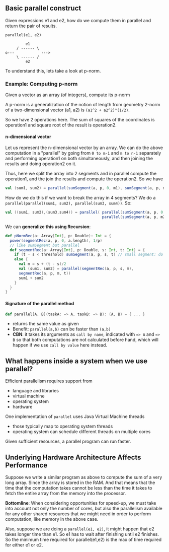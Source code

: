 ## Basic parallel construct
Given expressions e1 and e2, how do we compute them in parallel and return the pair of results.

```
parallel(e1, e2)

         e1
     / ------ \      
o---            --->
     \ ------ /
         e2
```

To understand this, lets take a look at p-norm.

### Example: Computing p-norm
Given a vector as an array (of integers), compute its p-norm

A p-norm is a generalization of the notion of length from geometry 2-norm of a two-dimensional vector (a1, a2) is `(a1^2 + a2^2)^(1/2)`.

So we have 2 operations here. The sum of squares of the coordinates is operation1 and square root of the result is operation2.

#### n-dimensional vector
Let us represent the n-dimensional vector by an array. We can do the above computation in a "parallel" by going from `0 to m-1` and `m to n-1` separately and performing operation1 on both simultaneously, and then joining the results and doing operation2 on it. 

Thus, here we split the array into 2 segments and in parallel compute the operation1, and the join the results and compute the operation2. So we have
```scala
val (sum1, sum2) = parallel(sumSegment(a, p, 0, m1), sumSegment(a, p, m1, m2))
```

How do we do this if we want to break the array in 4 segments? We do a `parallel(parallel(sum1, sum2), parallel(sum3, sum4))`. So:
```scala
val ((sum1, sum2),(sum3,sum4)) = parallel( parallel(sumSegment(a, p, 0, m1), sumSegment(a, p, m1, m2)),
                                           parallel(sumSegment(a, p, m2, m3), sumSegment(a, p, m3, a.length)) )
```


We can **generalize this using Recursion**:
```scala
def pNormRec(a: Array[Int], p: Double): Int = {
  power(segmentRec(a, p, 0, a.length), 1/p)
  // like sumSegment but parallel
  def segmentRec(a: Array[Int], p: Double, s: Int, t: Int) = {
    if (t - s < threshold) sumSegment(a, p, s, t) // small segment: do it sequentially
    else {
      val m = s + (t - s)/2
      val (sum1, sum2) = parallel(segmentRec(a, p, s, m),
      segmentRec(a, p, m, t))
      sum1 + sum2 
    } 
  }
}
```

#### Signature of the parallel method
```scala
def parallel[A, B](taskA: => A, taskB: => B): (A, B) = { ... }
```
* returns the same value as given
* Benefit: `parallel(a,b)` can be faster than `(a,b)`
* **CBN**: it takes its arguments as `call by name`, indicated with `=> A` and `=> B` so that both computations are not calculated before hand, which will happen if we use `call by value` here instead. 

## What happens inside a system when we use parallel?

Efficient parallelism requires support from

* language and libraries
* virtual machine
* operating system
* hardware

One implementation of `parallel` uses Java Virtual Machine threads

* those typically map to operating system threads
* operating system can schedule different threads on multiple cores

Given sufficient resources, a parallel program can run faster.

## Underlying Hardware Architecture Affects Performance

Suppose we write a similar program as above to compute the sum of a very long array. Since the array is stored in the RAM. And that means that the time that the computation takes cannot be less than the time it takes to fetch the entire array from the memory into the processor.

**Bottomline**: When considering opportunities for speed-up, we must take into account not only the number of cores, but also the parallelism available for any other shared resources that we might need in order to perform computation, like memory in the above case.  

Also, suppose we are doing a `parallel(e1, e2)`, it might happen that e2 takes longer time than e1. So e1 has to wait after finishing until e2 finishes. So the minimum time required for parallel(e1,e2) is the max of time required for either e1 or e2.